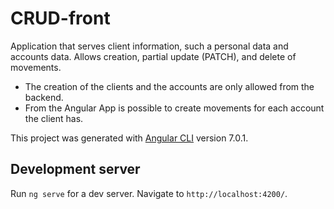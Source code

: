 # CRUD-front

Application that serves client information, such a personal data and accounts data. 
Allows creation, partial update (PATCH), and delete of movements.

- The creation of the clients and the accounts are only allowed from the backend.
- From the Angular App is possible to create movements for each account the client has.


This project was generated with [Angular CLI](https://github.com/angular/angular-cli) version 7.0.1.

## Development server

Run `ng serve` for a dev server. Navigate to `http://localhost:4200/`.
